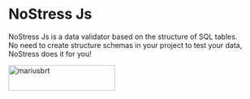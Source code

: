# NoStress Js

NoStress Js is a data validator based on the structure of SQL tables.\
No need to create structure schemas in your project to test your data, NoStress does it for you!


<p><a href="https://www.buymeacoffee.com/mariusbrt"> <img align="left" src="https://cdn.buymeacoffee.com/buttons/v2/default-yellow.png" height="50" width="210" alt="mariusbrt" /></a></p><br><br>
